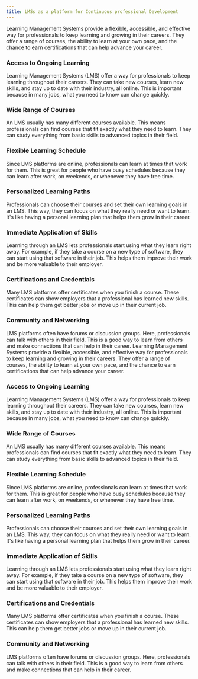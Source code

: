 ```yaml
---
title: LMSs as a platform for Continuous professional Development
---
```


Learning Management Systems provide a flexible, accessible, and effective way for professionals to keep learning and growing in their careers. They offer a range of courses, the ability to learn at your own pace, and the chance to earn certifications that can help advance your career.

### Access to Ongoing Learning

Learning Management Systems (LMS) offer a way for professionals to keep learning throughout their careers. They can take new courses, learn new skills, and stay up to date with their industry, all online. This is important because in many jobs, what you need to know can change quickly.

### Wide Range of Courses

An LMS usually has many different courses available. This means professionals can find courses that fit exactly what they need to learn. They can study everything from basic skills to advanced topics in their field.

### Flexible Learning Schedule

Since LMS platforms are online, professionals can learn at times that work for them. This is great for people who have busy schedules because they can learn after work, on weekends, or whenever they have free time.

### Personalized Learning Paths

Professionals can choose their courses and set their own learning goals in an LMS. This way, they can focus on what they really need or want to learn. It's like having a personal learning plan that helps them grow in their career.

### Immediate Application of Skills

Learning through an LMS lets professionals start using what they learn right away. For example, if they take a course on a new type of software, they can start using that software in their job. This helps them improve their work and be more valuable to their employer.

### Certifications and Credentials

Many LMS platforms offer certificates when you finish a course. These certificates can show employers that a professional has learned new skills. This can help them get better jobs or move up in their current job.

### Community and Networking

LMS platforms often have forums or discussion groups. Here, professionals can talk with others in their field. This is a good way to learn from others and make connections that can help in their career.
Learning Management Systems provide a flexible, accessible, and effective way for professionals to keep learning and growing in their careers. They offer a range of courses, the ability to learn at your own pace, and the chance to earn certifications that can help advance your career.

### Access to Ongoing Learning

Learning Management Systems (LMS) offer a way for professionals to keep learning throughout their careers. They can take new courses, learn new skills, and stay up to date with their industry, all online. This is important because in many jobs, what you need to know can change quickly.

### Wide Range of Courses

An LMS usually has many different courses available. This means professionals can find courses that fit exactly what they need to learn. They can study everything from basic skills to advanced topics in their field.

### Flexible Learning Schedule

Since LMS platforms are online, professionals can learn at times that work for them. This is great for people who have busy schedules because they can learn after work, on weekends, or whenever they have free time.

### Personalized Learning Paths

Professionals can choose their courses and set their own learning goals in an LMS. This way, they can focus on what they really need or want to learn. It's like having a personal learning plan that helps them grow in their career.

### Immediate Application of Skills

Learning through an LMS lets professionals start using what they learn right away. For example, if they take a course on a new type of software, they can start using that software in their job. This helps them improve their work and be more valuable to their employer.

### Certifications and Credentials

Many LMS platforms offer certificates when you finish a course. These certificates can show employers that a professional has learned new skills. This can help them get better jobs or move up in their current job.

### Community and Networking

LMS platforms often have forums or discussion groups. Here, professionals can talk with others in their field. This is a good way to learn from others and make connections that can help in their career.
